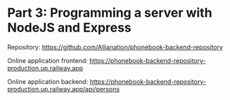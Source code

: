 # Part 3: Programming a server with NodeJS and Express

Repository: https://github.com/Allianation/phonebook-backend-repository

Online application frontend: https://phonebook-backend-repository-production.up.railway.app

Online application backend: https://phonebook-backend-repository-production.up.railway.app/api/persons

